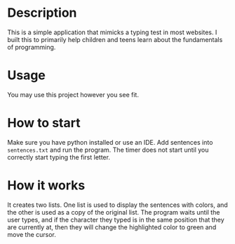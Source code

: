 # Description
This is a simple application that mimicks a typing test in most websites. I built this to primarily help children and teens learn about the fundamentals of programming.

# Usage
You may use this project however you see fit.

# How to start
Make sure you have python installed or use an IDE. Add sentences into `sentences.txt` and run the program. The timer does not start until you correctly start typing the first letter.

# How it works
It creates two lists. One list is used to display the sentences with colors, and the other is used as a copy of the original list. The program waits until the user types, and if the character they typed is in the same position that they are currently at, then they will change the highlighted color to green and move the cursor.
